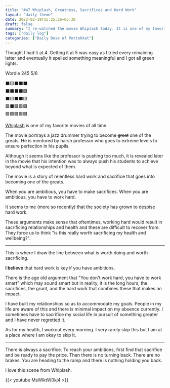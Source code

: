 ```yaml
---
title: "#47 Whiplash, Greatness, Sacrifices and Hard Work"
layout: "daily-theme"
date: 2022-02-19T15:25:26+05:30
draft: false
summary: "I re-watched the movie Whiplash today. It is one of my favorite movies of all time."
tags: ["daily log"]
categories: ["Daily Dose of Pottekkat"]
---
```


Thought I had it at 4. Getting it at 5 was easy as I tried every remaining letter and eventually it spelled something meaningful and I got all green lights.

Wordle 245 5/6

⬛🟨⬛⬛⬛\
⬛⬛⬛⬛🟩\
⬛🟨⬛⬛🟨\
🟩⬛🟩🟩🟩\
🟩🟩🟩🟩🟩

[Whiplash](https://www.imdb.com/title/tt2582802/) is one of my favorite movies of all time.

The movie portrays a jazz drummer trying to become ~~great~~ one of the greats. He is mentored by harsh professor who goes to extreme levels to ensure perfection in his pupils.

Although it seems like the professor is pushing too much, it is revealed later in the movie that his intention was to always push his students to achieve beyond what is expected of them.

The movie is a story of relentless hard work and sacrifice that goes into becoming one of the greats.

When you are ambitious, you have to make sacrifices. When you are ambitious, you have to work hard.

It seems to me (more so recently) that the society has grown to despise hard work.

These arguments make sense that oftentimes, working hard would result in sacrificing relationships and health and these are difficult to recover from. They force us to think "is this really worth sacrificing my health and wellbeing?".

---

This is where I draw the line between what is worth doing and worth sacrificing.

**I believe** that hard work is key if you have ambitions.

There is the age old argument that "You don't work hard, you have to work smart" which may sound smart but in reality, it is the long hours, the sacrifices, the grunt, and the hard work that combines these that makes an impact.

I have built my relationships so as to accommodate my goals. People in my life are aware of this and there is minimal impact on my absence currently. I sometimes have to sacrifice my social life in pursuit of something greater and I have never regretted it.

As for my health, I workout every morning. I very rarely skip this but I am at a place where I am okay to skip it.

---

There is always a sacrifice. To reach your ambitions, first find that sacrifice and be ready to pay the price. Then there is no turning back. There are no brakes. You are heading to the ramp and there is nothing holding you back.

I love this scene from Whiplash.

{{< youtube MsWlktW0kj4 >}}
